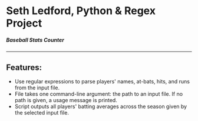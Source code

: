 # Seth Ledford, Python & Regex Project
##### Baseball Stats Counter

---

## Features:

* Use regular expressions to parse players' names, at-bats, hits, and runs from the input file.
* File takes one command-line argument: the path to an input file. If no path is given, a usage message is printed.
* Script outputs all players' batting averages across the season given by the selected input file.